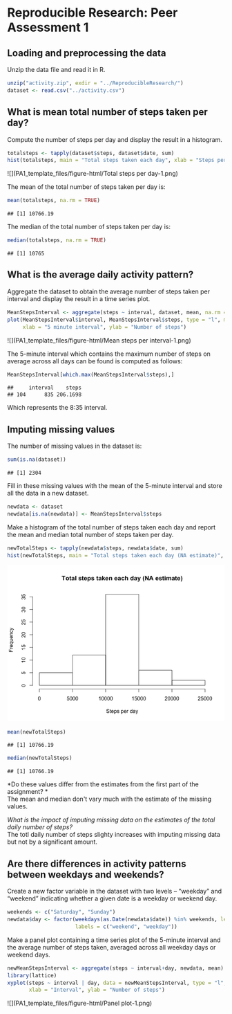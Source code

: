 # Reproducible Research: Peer Assessment 1



## Loading and preprocessing the data
Unzip the data file and read it in R.

```r
unzip("activity.zip", exdir = "../ReproducibleResearch/")
dataset <- read.csv("../activity.csv")
```

## What is mean total number of steps taken per day?
Compute the number of steps per day and display the result in a histogram.    

```r
totalsteps <- tapply(dataset$steps, dataset$date, sum)
hist(totalsteps, main = "Total steps taken each day", xlab = "Steps per day")    
```

![](PA1_template_files/figure-html/Total steps per day-1.png)<!-- -->
  
The mean of the total number of steps taken per day is:

```r
mean(totalsteps, na.rm = TRUE)
```

```
## [1] 10766.19
```
The median of the total number of steps taken per day is:

```r
median(totalsteps, na.rm = TRUE)
```

```
## [1] 10765
```

## What is the average daily activity pattern?
Aggregate the dataset to obtain the average number of steps taken per interval and display the result in a time series plot.    

```r
MeanStepsInterval <- aggregate(steps ~ interval, dataset, mean, na.rm = TRUE)
plot(MeanStepsInterval$interval, MeanStepsInterval$steps, type = "l", main = "Average Daily Activity Pattern",
     xlab = "5 minute interval", ylab = "Number of steps")  
```

![](PA1_template_files/figure-html/Mean steps per interval-1.png)<!-- -->
  
The 5-minute interval which contains the maximum number of steps on average across all days can be found is computed as follows:

```r
MeanStepsInterval[which.max(MeanStepsInterval$steps),]
```

```
##     interval    steps
## 104      835 206.1698
```
Which represents the 8:35 interval.


## Imputing missing values
The number of missing values in the dataset is:

```r
sum(is.na(dataset))
```

```
## [1] 2304
```
Fill in these missing values with the mean of the 5-minute interval and store all the data in a new dataset.

```r
newdata <- dataset
newdata[is.na(newdata)] <- MeanStepsInterval$steps
```
Make a histogram of the total number of steps taken each day and report the mean and median total number of steps taken per day. 

```r
newTotalSteps <- tapply(newdata$steps, newdata$date, sum)
hist(newTotalSteps, main = "Total steps taken each day (NA estimate)", xlab = "Steps per day")
```

![](PA1_template_files/figure-html/Histogram-1.png)<!-- -->

```r
mean(newTotalSteps)
```

```
## [1] 10766.19
```

```r
median(newTotalSteps)
```

```
## [1] 10766.19
```
*Do these values differ from the estimates from the first part of the assignment? *  
The mean and median don't vary much with the estimate of the missing values.  

*What is the impact of imputing missing data on the estimates of the total daily number of steps?*  
The totl daily number of steps slighty increases with imputing missing data but not by a significant amount.  

## Are there differences in activity patterns between weekdays and weekends?
Create a new factor variable in the dataset with two levels – “weekday” and “weekend” indicating whether a given date is a weekday or weekend day.  

```r
weekends <- c("Saturday", "Sunday")
newdata$day <- factor(weekdays(as.Date(newdata$date)) %in% weekends, levels = c(TRUE,FALSE), 
                      labels = c("weekend", "weekday"))
```
Make a panel plot containing a time series plot of the 5-minute interval and the average number of steps taken, averaged across all weekday days or weekend days.

```r
newMeanStepsInterval <- aggregate(steps ~ interval+day, newdata, mean)
library(lattice)
xyplot(steps ~ interval | day, data = newMeanStepsInterval, type = "l",layout = c(1,2), 
       xlab = "Interval", ylab = "Number of steps")
```

![](PA1_template_files/figure-html/Panel plot-1.png)<!-- -->

